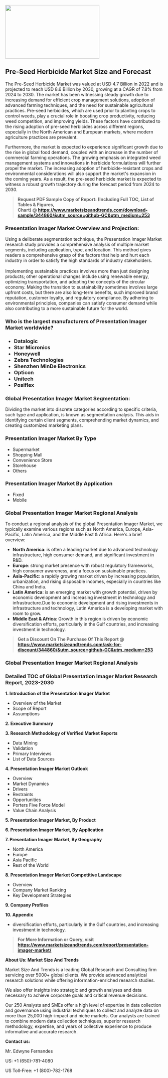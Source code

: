 <p><img class="alignnone size-medium wp-image-20088" src="https://ffe5etoiles.com/wp-content/uploads/2024/12/MST1-300x171.png" alt="" width="300" height="171" /></p><h2>Pre-Seed Herbicide Market Size and Forecast</h2><p>The Pre-Seed Herbicide Market was valued at USD 4.7 Billion in 2022 and is projected to reach USD 8.6 Billion by 2030, growing at a CAGR of 7.8% from 2024 to 2030. The market has been witnessing steady growth due to increasing demand for efficient crop management solutions, adoption of advanced farming techniques, and the need for sustainable agricultural practices. Pre-seed herbicides, which are used prior to planting crops to control weeds, play a crucial role in boosting crop productivity, reducing weed competition, and improving yields. These factors have contributed to the rising adoption of pre-seed herbicides across different regions, especially in the North American and European markets, where modern agriculture practices are prevalent.</p><p>Furthermore, the market is expected to experience significant growth due to the rise in global food demand, coupled with an increase in the number of commercial farming operations. The growing emphasis on integrated weed management systems and innovations in herbicide formulations will further propel the market. The increasing adoption of herbicide-resistant crops and environmental considerations will also support the market's expansion in the coming years. As a result, the pre-seed herbicide market is expected to witness a robust growth trajectory during the forecast period from 2024 to 2030.</p></p><blockquote id="" class=""><strong>Request PDF Sample Copy of Report: (Including Full TOC, List of Tables &amp; Figures, Chart)&nbsp;@&nbsp;<strong><a href="https://www.marketsizeandtrends.com/download-sample/344860/&utm_source=github-GC&utm_medium=253" target="_blank">https://www.marketsizeandtrends.com/download-sample/344860/&utm_source=github-GC&utm_medium=253</a></strong></strong></blockquote><h3 id="" class="">Presentation Imager Market&nbsp;Overview and Projection:</h3><p id="" class="">Using a deliberate segmentation technique, the Presentation Imager Market research study provides a comprehensive analysis of multiple market segments, including application, type, and location. This method gives readers a comprehensive grasp of the factors that help and hurt each industry in order to satisfy the high standards of industry stakeholders. <br /> <br />Implementing sustainable practices involves more than just designing products; other operational changes include using renewable energy, optimizing transportation, and adopting the concepts of the circular economy. Making the transition to sustainability sometimes involves large upfront costs, but there are also long-term benefits, such improved brand reputation, customer loyalty, and regulatory compliance. By adhering to environmental principles, companies can satisfy consumer demand while also contributing to a more sustainable future for the world.</p><h3 id="" class="">Who is the largest manufacturers of&nbsp;Presentation Imager Market worldwide?</h3><h3 class=""><p><ul><li>Datalogic </li><li> Star Micronics </li><li> Honeywell </li><li> Zebra Technologies </li><li> Shenzhen MinDe Electronics </li><li> Opticon </li><li> Unitech </li><li> Posiflex</li></ul></p></h3><h3 id="" class="">Global&nbsp;Presentation Imager Market Segmentation:</h3><p id="" class="">Dividing the market into discrete categories according to specific criteria, such type and application, is known as segmentation analysis. This aids in identifying certain client segments, comprehending market dynamics, and creating customized marketing plans.</p><h3 id="" class="">Presentation Imager Market&nbsp;By Type</h3><p><p><ul><li>Supermarket</li><li> Shopping Mall</li><li> Convenience Store</li><li> Storehouse</li><li> Others</p></li></ul></p></p><h3 id="" class="">Presentation Imager Market&nbsp;By Application</h3><p class=""><p><ul><li>Fixed</li><li> Mobile</li></ul></p></p><h3 id="" class="">Global Presentation Imager Market Regional Analysis</h3><p id="" class="">To conduct a regional analysis of the global Presentation Imager Market, we typically examine various regions such as North America, Europe, Asia-Pacific, Latin America, and the Middle East &amp; Africa. Here's a brief overview:</p><ul><li><strong>North America</strong>: is often a leading market due to advanced technology infrastructure, high consumer demand, and significant investment in R&amp;D.</li><li><strong>Europe</strong>: strong market presence with robust regulatory frameworks, high consumer awareness, and a focus on sustainable practices.</li><li><strong>Asia-Pacific</strong>: a rapidly growing market driven by increasing population, urbanization, and rising disposable incomes, especially in countries like China and India.</li><li><strong>Latin America</strong>: is an emerging market with growth potential, driven by economic development and increasing investment in technology and infrastructure.Due to economic development and rising investments in infrastructure and technology, Latin America is a developing market with room to grow.</li><li><strong>Middle East &amp; Africa</strong>: Growth in this region is driven by economic diversification efforts, particularly in the Gulf countries, and increasing investment in technology.</li></ul><blockquote id="" class=""><strong>Get a Discount On The Purchase Of This Report @ <strong><a href="https://www.marketsizeandtrends.com/ask-for-discount/344860/&utm_source=github-GC&utm_medium=253" target="_blank">https://www.marketsizeandtrends.com/ask-for-discount/344860/&utm_source=github-GC&utm_medium=253</a></strong></strong></blockquote><h3 id="" class="">Global Presentation Imager Market Regional Analysis</h3><h3 id="" class="">Detailed TOC of Global Presentation Imager Market Research Report, 2023-2030</h3><p id="" class=""><strong>1. Introduction of the Presentation Imager Market</strong></p><ul><li>Overview of the Market</li><li>Scope of Report</li><li>Assumptions</li></ul><p id="" class=""><strong>2. Executive Summary</strong></p><p id="" class=""><strong>3. Research Methodology of Verified Market Reports</strong></p><ul><li>Data Mining</li><li>Validation</li><li>Primary Interviews</li><li>List of Data Sources</li></ul><p id="" class=""><strong>4. Presentation Imager Market Outlook</strong></p><ul><li>Overview</li><li>Market Dynamics</li><li>Drivers</li><li>Restraints</li><li>Opportunities</li><li>Porters Five Force Model</li><li>Value Chain Analysis</li></ul><p id="" class=""><strong>5. Presentation Imager Market, By Product</strong></p><p id="" class=""><strong>6. Presentation Imager Market, By Application</strong></p><p id="" class=""><strong>7. Presentation Imager Market, By Geography</strong></p><ul><li>North America</li><li>Europe</li><li>Asia Pacific</li><li>Rest of the World</li></ul><p id="" class=""><strong>8. Presentation Imager Market Competitive Landscape</strong></p><ul><li>Overview</li><li>Company Market Ranking</li><li>Key Development Strategies</li></ul><p id="" class=""><strong>9. Company Profiles</strong></p><p id="" class=""><strong>10. Appendix</strong></p><ul><li>diversification efforts, particularly in the Gulf countries, and increasing investment in technology.</li></ul><blockquote id="" class=""><strong>For More Information or Query, visit <strong><strong><a href="https://www.marketsizeandtrends.com/report/presentation-imager-market/" target="_blank">https://www.marketsizeandtrends.com/report/presentation-imager-market/</a></strong></strong></strong></blockquote><p id="" class=""><strong>About Us: Market Size And Trends</strong></p><p id="" class="">Market Size And Trends is a leading Global Research and Consulting firm servicing over 5000+ global clients. We provide advanced analytical research solutions while offering information-enriched research studies.</p><p id="" class="">We also offer insights into strategic and growth analyses and data necessary to achieve corporate goals and critical revenue decisions.</p><p id="" class="">Our 250 Analysts and SMEs offer a high level of expertise in data collection and governance using industrial techniques to collect and analyze data on more than 25,000 high-impact and niche markets. Our analysts are trained to combine modern data collection techniques, superior research methodology, expertise, and years of collective experience to produce informative and accurate research.</p><p id="" class=""><strong>Contact us:</strong></p><p id="" class="">Mr. Edwyne Fernandes</p><p id="" class="">US: +1 (650)-781-4080</p><p id="" class="">US Toll-Free: +1 (800)-782-1768</p>
